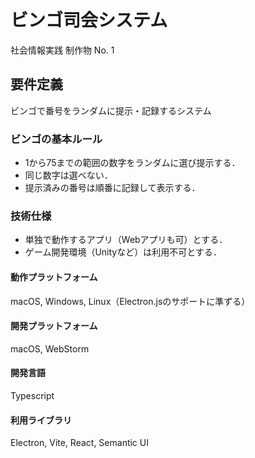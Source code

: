 # ビンゴ司会システム

社会情報実践 制作物 No. 1

## 要件定義

ビンゴで番号をランダムに提示・記録するシステム

### ビンゴの基本ルール

- 1から75までの範囲の数字をランダムに選び提示する．
- 同じ数字は選べない．
- 提示済みの番号は順番に記録して表示する．

### 技術仕様

- 単独で動作するアプリ（Webアプリも可）とする．
- ゲーム開発環境（Unityなど）は利用不可とする．

#### 動作プラットフォーム

macOS, Windows, Linux（Electron.jsのサポートに準ずる）

#### 開発プラットフォーム

macOS, WebStorm

#### 開発言語

Typescript

#### 利用ライブラリ

Electron, Vite, React, Semantic UI
